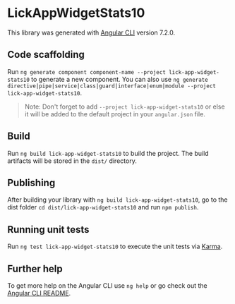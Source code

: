 # LickAppWidgetStats10

This library was generated with [Angular CLI](https://github.com/angular/angular-cli) version 7.2.0.

## Code scaffolding

Run `ng generate component component-name --project lick-app-widget-stats10` to generate a new component. You can also use `ng generate directive|pipe|service|class|guard|interface|enum|module --project lick-app-widget-stats10`.
> Note: Don't forget to add `--project lick-app-widget-stats10` or else it will be added to the default project in your `angular.json` file. 

## Build

Run `ng build lick-app-widget-stats10` to build the project. The build artifacts will be stored in the `dist/` directory.

## Publishing

After building your library with `ng build lick-app-widget-stats10`, go to the dist folder `cd dist/lick-app-widget-stats10` and run `npm publish`.

## Running unit tests

Run `ng test lick-app-widget-stats10` to execute the unit tests via [Karma](https://karma-runner.github.io).

## Further help

To get more help on the Angular CLI use `ng help` or go check out the [Angular CLI README](https://github.com/angular/angular-cli/blob/master/README.md).
